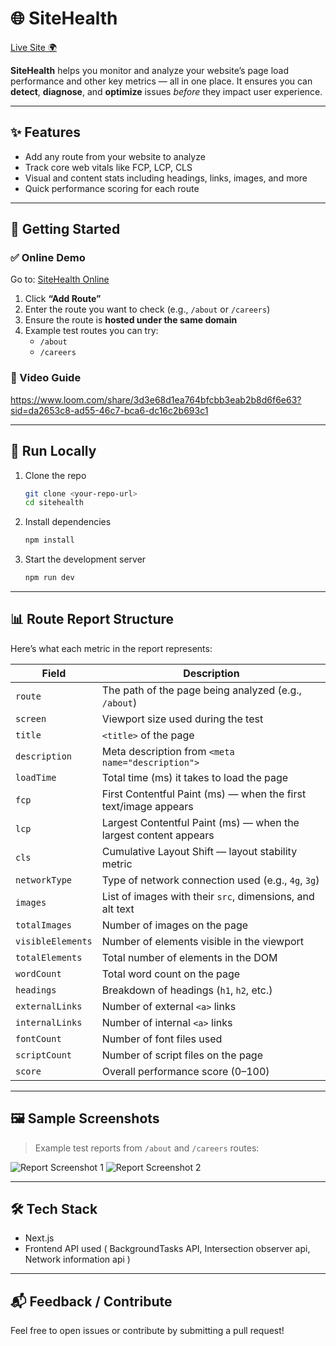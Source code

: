 # 🌐 SiteHealth

[Live Site 🌍](https://site-health-tsnb.vercel.app/)

**SiteHealth** helps you monitor and analyze your website’s page load performance and other key metrics — all in one place. It ensures you can **detect**, **diagnose**, and **optimize** issues *before* they impact user experience.

---

## ✨ Features

- Add any route from your website to analyze
- Track core web vitals like FCP, LCP, CLS
- Visual and content stats including headings, links, images, and more
- Quick performance scoring for each route

---

## 🚀 Getting Started

### ✅ Online Demo

Go to: [SiteHealth Online](https://site-health-tsnb.vercel.app/)

1. Click **“Add Route”**
2. Enter the route you want to check (e.g., `/about` or `/careers`)
3. Ensure the route is **hosted under the same domain**
4. Example test routes you can try:
   - `/about`
   - `/careers`

### 🎥 Video Guide

https://www.loom.com/share/3d3e68d1ea764bfcbb3eab2b8d6f6e63?sid=da2653c8-ad55-46c7-bca6-dc16c2b693c1

---

## 🧪 Run Locally

1. Clone the repo  
   ```bash
   git clone <your-repo-url>
   cd sitehealth
   ````

2. Install dependencies

   ```bash
   npm install
   ```

3. Start the development server

   ```bash
   npm run dev
   ```

---

## 📊 Route Report Structure

Here’s what each metric in the report represents:

| Field             | Description                                                      |
| ----------------- | ---------------------------------------------------------------- |
| `route`           | The path of the page being analyzed (e.g., `/about`)             |
| `screen`          | Viewport size used during the test                               |
| `title`           | `<title>` of the page                                            |
| `description`     | Meta description from `<meta name="description">`                |
| `loadTime`        | Total time (ms) it takes to load the page                        |
| `fcp`             | First Contentful Paint (ms) — when the first text/image appears  |
| `lcp`             | Largest Contentful Paint (ms) — when the largest content appears |
| `cls`             | Cumulative Layout Shift — layout stability metric                |
| `networkType`     | Type of network connection used (e.g., `4g`, `3g`)               |
| `images`          | List of images with their `src`, dimensions, and alt text        |
| `totalImages`     | Number of images on the page                                     |
| `visibleElements` | Number of elements visible in the viewport                       |
| `totalElements`   | Total number of elements in the DOM                              |
| `wordCount`       | Total word count on the page                                     |
| `headings`        | Breakdown of headings (`h1`, `h2`, etc.)                         |
| `externalLinks`   | Number of external `<a>` links                                   |
| `internalLinks`   | Number of internal `<a>` links                                   |
| `fontCount`       | Number of font files used                                        |
| `scriptCount`     | Number of script files on the page                               |
| `score`           | Overall performance score (0–100)                                |

---

## 🖼️ Sample Screenshots

> Example test reports from `/about` and `/careers` routes:

![Report Screenshot 1](./screenshots/about-report.png)
![Report Screenshot 2](./screenshots/careers-report.png)

---

## 🛠️ Tech Stack

* Next.js
* Frontend API used ( BackgroundTasks API, Intersection observer api, Network information api )

---

## 📬 Feedback / Contribute

Feel free to open issues or contribute by submitting a pull request!
